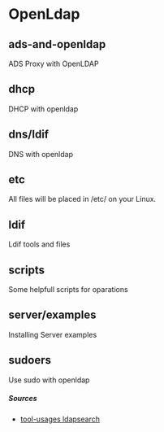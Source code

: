 # OpenLdap

## ads-and-openldap

ADS Proxy with OpenLDAP 

## dhcp

DHCP with openldap 

## dns/ldif 

DNS with openldap 

## etc

All files will be placed in /etc/ on your Linux.

## ldif

Ldif tools and files 

## scripts

Some helpfull scripts  for oparations

## server/examples

Installing Server examples

## sudoers 

Use sudo with openldap


##### Sources

* [tool-usages ldapsearch](https://docs.ldap.com/ldap-sdk/docs/tool-usages/ldapsearch.html)

